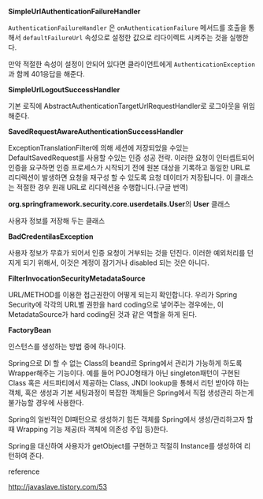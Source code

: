 **SimpleUrlAuthenticationFailureHandler**

`AuthenticationFailureHandler` 은  `onAuthenticationFailure` 메서드를 호출을 통해서 `defaultFailureUrl` 속성으로 설정한 값으로 리다이렉트 시켜주는 것을 실행한다.

만약 적절한 속성이 설정이 안되어 있다면 클라이언트에게 `AuthenticationException` 과 함께 401응답을 해준다. 



**SimpleUrlLogoutSuccessHandler**

기본 로직에 AbstractAuthenticationTargetUrlRequestHandler로 로그아웃을 위임해준다. 



**SavedRequestAwareAuthenticationSuccessHandler**

ExceptionTranslationFilter에 의해 세션에 저장되었을 수있는 DefaultSavedRequest를 사용할 수있는 인증 성공 전략. 이러한 요청이 인터셉트되어 인증을 요구하면 인증 프로세스가 시작되기 전에 원본 대상을 기록하고 동일한 URL로 리디렉션이 발생하면 요청을 재구성 할 수 있도록 요청 데이터가 저장됩니다. 이 클래스는 적절한 경우 원래 URL로 리디렉션을 수행합니다.(구글 번역)



**org.springframework.security.core.userdetails.User**의 **User** 클래스

사용자 정보를 저장해 두는 클래스



**BadCredentilasException**

사용자 정보가 무효가 되어서 인증 요청이 거부되는 것을 던진다. 이러한 예외처리를 던지게 되기 위해서, 이것은 계정이 잠기거나 disabled 되는 것은 아니다. 



**FilterInvocationSecurityMetadataSource**

URL/METHOD를 이용한 접근권한이 어떻게 되는지 확인합니다. 우리가 Spring Security에 각각의 URL별 권한을 hard coding으로 넣어주는 경우에는, 이 MetadataSource가 hard coding된 것과 같은 역할을 하게 된다.



**FactoryBean**

인스턴스를 생성하는 방법 중에 하나이다. 

Spring으로 DI 할 수 없는 Class의 beand르 Spring에서 관리가 가능하게 하도록 Wrapper해주는 기능이다. 예를 들어 POJO형태가 아닌 singleton패턴이 구현된 Class 혹은 서드파티에서 제공하는 Class, JNDI lookup을 통해서 리턴 받아야 하는 객체, 혹은 생성과 기본 세팅과정이 복잡한 객체들은 Spring에서 직접 생성관리 하는게 불가능할 경우에 사용한다. 

Spring의 일반적인 DI패턴으로 생성하기 힘든 객체를 Spring에서 생성/관리하고자 할 때 Wrapping 기능 제공(타 객체에 의존성 주입 등)한다.  

Spring을 대신하여 사용자가 getObject를 구현하고 적절히 Instance를 생성하여 리턴하여 준다. 

reference

http://javaslave.tistory.com/53











